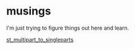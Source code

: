 # musings
I'm just trying to figure things out here and learn.

[st_multipart_to_singleparts](st_multipart_to_singleparts/st_multipart_to_singleparts.md)

